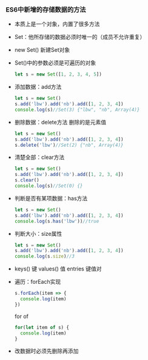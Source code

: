 ### ES6中新增的存储数据的方法

* 本质上是一个对象，内置了很多方法

* Set：他所存储的数据必须时唯一的（成员不允许重复）

* new Set()       新建Set对象

* Set()中的参数必须是可遍历的对象

  ```` javascript
  let s = new Set([1, 2, 3, 4, 5])
  ````

* 添加数据：add方法

  ```` javascript
  let s = new Set()
  s.add('lbw').add('nb').add([1, 2, 3, 4])
  console.log(s)//Set(3) {"lbw", "nb", Array(4)}
  ````

* 删除数据：delete方法   删除的是元素值

  ```` javascript
  let s = new Set()
  s.add('lbw').add('nb').add([1, 2, 3, 4])
  s.delete('lbw')//Set(2) {"nb", Array(4)}
  ````

* 清楚全部：clear方法

  ```` javascript
  let s = new Set()
  s.add('lbw').add('nb').add([1, 2, 3, 4])
  s.clear()
  console.log(s)//Set(0) {}
  ````

* 判断是否有某项数据：has方法

  ```` javascript
  let s = new Set()
  s.add('lbw').add('nb').add([1, 2, 3, 4])
  console.log(s.has('lbw'))//true
  ````

* 判断大小：size属性

  ```` javascript
  let s = new Set()
  s.add('lbw').add('nb').add([1, 2, 3, 4])
  console.log(s.size)//3
  ````

* keys() 键        values() 值          entries  键值对

* 遍历：forEach实现

  ```` javascript
  s.forEach(item => {
  	console.log(item)
  })
  ````

  for of

  ``` javascript
  for(let item of s) {
  	console.log(item)
  }
  ```

* 改数据时必须先删除再添加